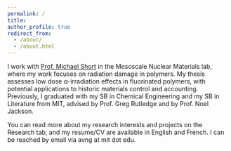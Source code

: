```yaml
---
permalink: /
title:
author_profile: true
redirect_from: 
  - /about/
  - /about.html
---
```


I work with [Prof. Michael Short](https://pripyat.mit.edu/) in the Mesoscale Nuclear Materials lab, where my work focuses on radiation damage in polymers. My thesis assesses low dose α-irradiation effects in fluorinated polymers, with potential applications to historic materials control and accounting. Previously, I graduated with my SB in Chemical Engineering and my SB in Literature from MIT, advised by Prof. Greg Rutledge and by Prof. Noel Jackson.

You can read more about my research interests and projects on the Research tab, and my resume/CV are available in English and French. I can be reached by email via avng at mit dot edu.
